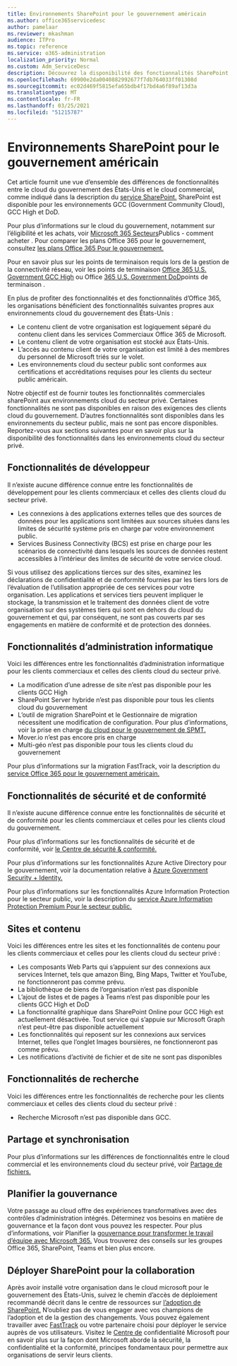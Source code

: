```yaml
---
title: Environnements SharePoint pour le gouvernement américain
ms.author: office365servicedesc
author: pamelaar
ms.reviewer: mkashman
audience: ITPro
ms.topic: reference
ms.service: o365-administration
localization_priority: Normal
ms.custom: Adm_ServiceDesc
description: Découvrez la disponibilité des fonctionnalités SharePoint pour les clients cloud du gouvernement des États-Unis.
ms.openlocfilehash: 69900e2da0040882992677f7db764033ff01308d
ms.sourcegitcommit: ec02d469f5815efa65bdb4f17bd4a6f89af13d3a
ms.translationtype: MT
ms.contentlocale: fr-FR
ms.lasthandoff: 03/25/2021
ms.locfileid: "51215787"
---
```

# <a name="sharepoint-for-us-government-environments"></a>Environnements SharePoint pour le gouvernement américain

Cet article fournit une vue d’ensemble des différences de fonctionnalités entre le cloud du gouvernement des États-Unis et le cloud commercial, comme indiqué dans la description du [service SharePoint.](../../sharepoint-online-service-description/sharepoint-online-service-description.md) SharePoint est disponible pour les environnements GCC (Government Community Cloud), GCC High et DoD. 

Pour plus d’informations sur le cloud du gouvernement, notamment sur l’éligibilité et les achats, voir [Microsoft 365 Secteurs](./microsoft-365-government-how-to-buy.md)Publics - comment acheter . Pour comparer les plans Office 365 pour le gouvernement, consultez [les plans Office 365 Pour le gouvernement.](https://www.microsoft.com/microsoft-365/government/compare-office-365-government-plans?rtc=1#EligibilityRequirements)

Pour en savoir plus sur les points de terminaison requis lors de la gestion de la connectivité réseau, voir les points de terminaison [Office 365 U.S. Government GCC High](/office365/enterprise/office-365-u-s-government-gcc-high-endpoints#sharepoint-online-and-onedrive-for-business) ou Office [365 U.S. Government DoD](/office365/enterprise/office-365-u-s-government-dod-endpoints#sharepoint-online-and-onedrive-for-business)points de terminaison .

En plus de profiter des fonctionnalités et des fonctionnalités d’Office 365, les organisations bénéficient des fonctionnalités suivantes propres aux environnements cloud du gouvernement des États-Unis :

-   Le contenu client de votre organisation est logiquement séparé du contenu client dans les services Commerciaux Office 365 de Microsoft.
-   Le contenu client de votre organisation est stocké aux États-Unis.
-   L’accès au contenu client de votre organisation est limité à des membres du personnel de Microsoft triés sur le volet.
-   Les environnements cloud du secteur public sont conformes aux certifications et accréditations requises pour les clients du secteur public américain.

Notre objectif est de fournir toutes les fonctionnalités commerciales sharePoint aux environnements cloud du secteur privé. Certaines fonctionnalités ne sont pas disponibles en raison des exigences des clients cloud du gouvernement. D’autres fonctionnalités sont disponibles dans les environnements du secteur public, mais ne sont pas encore disponibles. Reportez-vous aux sections suivantes pour en savoir plus sur la disponibilité des fonctionnalités dans les environnements cloud du secteur privé.

## <a name="developer-features"></a>Fonctionnalités de développeur

Il n’existe aucune différence connue entre les fonctionnalités de développement pour les clients commerciaux et celles des clients cloud du secteur privé.

- Les connexions à des applications externes telles que des sources de données pour les applications sont limitées aux sources situées dans les limites de sécurité système pris en charge par votre environnement public.
- Services Business Connectivity (BCS) est prise en charge pour les scénarios de connectivité dans lesquels les sources de données restent accessibles à l’intérieur des limites de sécurité de votre service cloud.

Si vous utilisez des applications tierces sur des sites, examinez les déclarations de confidentialité et de conformité fournies par les tiers lors de l’évaluation de l’utilisation appropriée de ces services pour votre organisation. Les applications et services tiers peuvent impliquer le stockage, la transmission et le traitement des données client de votre organisation sur des systèmes tiers qui sont en dehors du cloud du gouvernement et qui, par conséquent, ne sont pas couverts par ses engagements en matière de conformité et de protection des données. 

## <a name="it-admin-features"></a>Fonctionnalités d’administration informatique

Voici les différences entre les fonctionnalités d’administration informatique pour les clients commerciaux et celles des clients cloud du secteur privé.

- La modification d’une adresse de site n’est pas disponible pour les clients GCC High
- SharePoint Server hybride n’est pas disponible pour tous les clients cloud du gouvernement
- L’outil de migration SharePoint et le Gestionnaire de migration nécessitent une modification de configuration. Pour plus d’informations, voir la prise en charge [du cloud pour le gouvernement de SPMT.](/sharepointmigration/spmt-install-issues#government-cloud-support)
- Mover.io n’est pas encore pris en charge
- Multi-géo n’est pas disponible pour tous les clients cloud du gouvernement

Pour plus d’informations sur la migration FastTrack, voir la description du [service Office 365 pour le gouvernement américain.](./office-365-us-government.md#data-migrations-performed-by-fasttrack)

## <a name="security-and-compliance-features"></a>Fonctionnalités de sécurité et de conformité

Il n’existe aucune différence connue entre les fonctionnalités de sécurité et de conformité pour les clients commerciaux et celles pour les clients cloud du gouvernement.

Pour plus d’informations sur les fonctionnalités de sécurité et de conformité, voir [le Centre de sécurité & conformité.](../office-365-securitycompliance-center.md)

Pour plus d’informations sur les fonctionnalités Azure Active Directory pour le gouvernement, voir la documentation relative à [Azure Government Security + Identity.](/azure/azure-government/documentation-government-services-securityandidentity#azure-active-directory) 

Pour plus d’informations sur les fonctionnalités Azure Information Protection pour le secteur public, voir la description du [service Azure Information Protection Premium Pour le secteur public.](/enterprise-mobility-security/solutions/ems-aip-premium-govt-service-description) 

## <a name="sites-and-content"></a>Sites et contenu

Voici les différences entre les sites et les fonctionnalités de contenu pour les clients commerciaux et celles pour les clients cloud du secteur privé :

- Les composants Web Parts qui s’appuient sur des connexions aux services Internet, tels que amazon Bing, Bing Maps, Twitter et YouTube, ne fonctionneront pas comme prévu.
- La bibliothèque de biens de l’organisation n’est pas disponible
- L’ajout de listes et de pages à Teams n’est pas disponible pour les clients GCC High et DoD
- La fonctionnalité graphique dans SharePoint Online pour GCC High est actuellement désactivée. Tout service qui s’appuie sur Microsoft Graph n’est peut-être pas disponible actuellement
- Les fonctionnalités qui reposent sur les connexions aux services Internet, telles que l’onglet Images boursières, ne fonctionneront pas comme prévu.
- Les notifications d’activité de fichier et de site ne sont pas disponibles

## <a name="search-features"></a>Fonctionnalités de recherche

Voici les différences entre les fonctionnalités de recherche pour les clients commerciaux et celles des clients cloud du secteur privé :

- Recherche Microsoft n’est pas disponible dans GCC.

## <a name="sharing-and-sync"></a>Partage et synchronisation

Pour plus d’informations sur les différences de fonctionnalités entre le cloud commercial et les environnements cloud du secteur privé, voir [Partage de fichiers.](./gcc-high-and-dod.md#file-sharing)

## <a name="plan-for-governance"></a>Planifier la gouvernance

Votre passage au cloud offre des expériences transformatives avec des contrôles d’administration intégrés. Déterminez vos besoins en matière de gouvernance et la façon dont vous pouvez les respecter. Pour plus d’informations, voir Planifier la [gouvernance pour transformer le travail d’équipe avec Microsoft 365.](https://resources.techcommunity.microsoft.com/teamwork-governance/) Vous trouverez des conseils sur les groupes Office 365, SharePoint, Teams et bien plus encore.

## <a name="deploy-sharepoint-for-collaboration"></a>Déployer SharePoint pour la collaboration

Après avoir installé votre organisation dans le cloud microsoft pour le gouvernement des États-Unis, suivez le chemin d’accès de déploiement recommandé décrit dans le centre de ressources sur [l’adoption de SharePoint.](https://resources.techcommunity.microsoft.com/resources/SharePoint-adoption/) N’oubliez pas de vous engager avec vos champions de l’adoption et de la gestion des changements.
Vous pouvez également travailler avec [FastTrack](https://www.microsoft.com/fasttrack) ou votre partenaire choisi pour déployer le service auprès de vos utilisateurs.
Visitez le [Centre de](https://www.microsoft.com/trust-center) confidentialité Microsoft pour en savoir plus sur la façon dont Microsoft aborde la sécurité, la confidentialité et la conformité, principes fondamentaux pour permettre aux organisations de servir leurs clients.